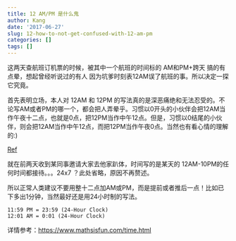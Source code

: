 ```yaml
---
title: 12 AM/PM 是什么鬼
author: Kang
date: '2017-06-27'
slug: 12-how-to-not-get-confused-with-12-am-pm
categories: []
tags: []
---
```



这两天查航班订机票的时候，被其中一个航班的时间标的 AM和PM+跨天 搞的有点晕，想起曾经听说过的有人
因为坑爹时刻表12AM误了航班的事。所以决定一探它究竟。

首先表明立场，本人对 12AM 和 12PM 的写法真的是深恶痛绝和无法忍受的。不论写AM或者PM的哪一个，都会把人弄晕乎。习惯以0开头的小伙伴会把12AM当作午夜十二点，也就是0点，把12PM当作中午12点。但是，习惯以0结尾的小伙伴，则会把12AM当作中午12点，而把12PM当作午夜0点。当然也有看心情的理解的:)

[Ref](http://i.imgur.com/Bf5PbRG.png)

就在前两天收到某同事邀请大家去他家趴体，时间写的是某天的 12AM-10PM的任何时间都接待。。。24x7 ？此处省略，原因不再赘述。

所以正常人类建议不要用整十二点加AM或PM，而是提前或者推后一点！比如已下多出1分钟，当然最好还是用24小时制的写法。

    11:59 PM = 23:59 (24-Hour Clock)
    12:01 AM = 0:01 (24-Hour Clock)

详情参考：https://www.mathsisfun.com/time.html
